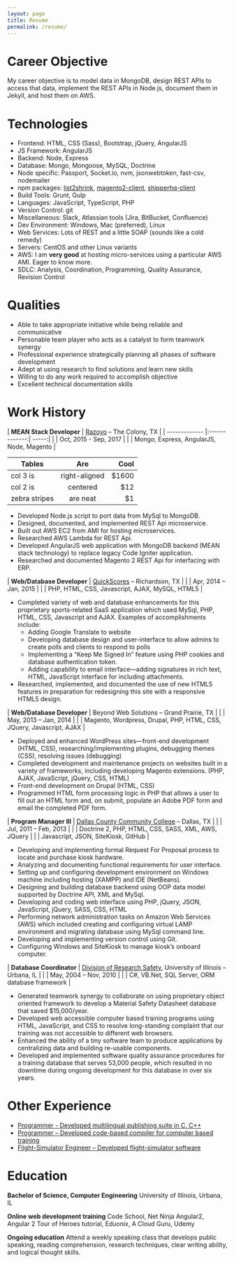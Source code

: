 ```yaml
---
layout: page
title: Resume 
permalink: /resume/
---
```


# Career Objective
  
My career objective is to model data in MongoDB, design REST APIs to access that data, implement the REST APIs in Node.js, document them in Jekyll, and host them on AWS.

# Technologies

* Frontend:		HTML, CSS (Sass), Bootstrap, jQuery, AngularJS
* JS Framework: AngularJS
* Backend:		Node, Express
* Database:		Mongo, Mongoose, MySQL, Doctrine
* Node specific:		Passport, Socket.io, nvm, jsonwebtoken, fast-csv, nodemailer
* npm packages: [list2shrink](https://www.npmjs.com/package/list2shrink), [magento2-client](https://www.npmjs.com/package/magento2-client), [shipperhq-client](https://www.npmjs.com/package/shipperhq-client)
* Build Tools:		Grunt, Gulp
* Languages:		JavaScript, TypeScript, PHP
* Version Control:	git
* Miscellaneous:	Slack, Atlassian tools (Jira, BitBucket, Confluence)
* Dev Environment:	Windows, Mac (preferred), Linux
* Web Services:		Lots of REST and a little SOAP (sounds like a cold remedy)
* Servers:		CentOS and other Linux variants
* AWS:   I am **very good** at hosting micro-services using a particular AWS AMI.  Eager to know more.
* SDLC:			Analysis, Coordination, Programming, Quality Assurance, Revision Control


# Qualities

* Able to take appropriate initiative while being reliable and communicative
* Personable team player who acts as a catalyst to form teamwork synergy
* Professional experience strategically planning all phases of software development
* Adept at using research to find solutions and learn new skills
* Willing to do any work required to accomplish objective
* Excellent technical documentation skills


# Work History

| __MEAN Stack Developer__ | [Razoyo](https://www.razoyo.com/) – The Colony, TX |
| ------------- |:-------------:| -----:|
| | Oct, 2015 - Sep, 2017 |
| | Mongo, Express, AngularJS, Node, Magento |

| Tables        | Are           | Cool  |
| ------------- |:-------------:| -----:|
| col 3 is      | right-aligned | $1600 |
| col 2 is      | centered      |   $12 |
| zebra stripes | are neat      |    $1 |


* Developed Node.js script to port data from MySql to MongoDB.
* Designed, documented, and implemented REST Api microservice.
* Built out AWS EC2 from AMI for hosting microservices.
* Researched AWS Lambda for REST Api.
* Developed AngularJS web application with MongoDB backend (MEAN stack technology) to replace legacy Code Igniter application.
* Researched and documented Magento 2 REST Api for interfacing with ERP.

| __Web/Database Developer__ | [QuickScores](https://www.quickscores.com/) – Richardson, TX |
| | Apr, 2014 – Jan, 2015 |
| | PHP, HTML, CSS, Javascript, AJAX, MySQL, HTML5 |

* Completed variety of web and database enhancements for this proprietary sports-related SaaS application which used MySql, PHP, HTML, CSS, Javascript and AJAX.  Examples of accomplishments include:
  * Adding Google Translate to website
  * Developing database design and user-interface to allow admins to create polls and clients to respond to polls
  * Implementing a “Keep Me Signed In” feature using PHP cookies and database authentication token.
  * Adding capability to email interface—adding signatures in rich text, HTML, JavaScript interface for including attachments.
* Researched, implemented, and documented the use of new HTML5 features in preparation for redesigning this site with a responsive HTML5 design.

| __Web/Database Developer__ | Beyond Web Solutions – Grand Prairie, TX |
| | May, 2013 – Jan, 2014 |
| | Magento, Wordpress, Drupal, PHP, HTML, CSS, JQuery, Javascript, AJAX |

* Deployed and enhanced WordPress sites—front-end development (HTML, CSS), researching/implementing plugins, debugging themes (CSS), resolving issues (debugging)
* Completed development and maintenance projects on websites built in a variety of frameworks, including developing Magento extensions.  (PHP, AJAX, JavaScript, jQuery, CSS, HTML)
* Front-end development on Drupal (HTML, CSS)
* Programmed HTML form processing logic in PHP that allows a user to fill out an HTML form and, on submit, populate an Adobe PDF form and email the completed PDF form.

| __Program Manager III__ |  [Dallas County Community College](https://alt.dcccd.edu/Pages/default.aspx) – Dallas, TX |
| |  Jul, 2011 – Feb, 2013 |
| | Doctrine 2, PHP, HTML, CSS, SASS, XML, AWS, JQuery |
| | Javascript, JSON, SiteKiosk, GitHub |

* Developing and implementing formal Request For Proposal process to locate and purchase kiosk hardware.
* Analyzing and documenting functional requirements for user interface.
* Setting up and configuring development environment on Windows machine including hosting (XAMPP) and IDE (NetBeans).
* Designing and building database backend using OOP data model supported by Doctrine API, XML and MySql.
* Developing and coding web interface using PHP, jQuery, JSON, JavaScript, jQuery, SASS, CSS, HTML
* Performing network administration tasks on Amazon Web Services (AWS) which included creating and configuring virtual LAMP environment and migrating database using MySql command line.
* Developing and implementing version control using Git.
* Configuring Windows and SiteKiosk to manage kiosk’s onboard computer.

| __Database Coordinator__ | [Division of Research Safety](https://www.drs.illinois.edu/), University of Illinois – Urbana, IL |
| |  May, 2004 – Nov, 2010 |
| | C#, VB.Net, SQL Server, ORM database framework |

* Generated teamwork synergy to collaborate on using proprietary object oriented framework to develop a Material Safety Datasheet database that saved $15,000/year.
* Developed web accessible computer based training programs using HTML, JavaScript, and CSS to resolve long-standing complaint that our training was not accessible to different web browsers.
* Enhanced the ability of a tiny software team to produce applications by centralizing data and building re-usable components.
* Developed and implemented software quality assurance procedures for a training database that serves 53,000 people, which resulted in no downtime during ongoing development for this database in over six years.

# Other Experience

* [Programmer - Developed multilingual publishing suite in C, C++](https://www.jw.org/en/)
* [Programmer – Developed code-based compiler for computer based training](http://www.tencore.com/)
* [Flight-Simulator Engineer – Developed flight-simulator software](http://www.frasca.com/)

# Education

__Bachelor of Science, Computer Engineering__
University of Illinois, Urbana, IL

__Online web development training__
Code School, Net Ninja Angular2, Angular 2 Tour of Heroes tutorial, Eduonix, A Cloud Guru, Udemy

__Ongoing education__
Attend a weekly speaking class that develops public speaking, reading comprehension, research techniques, clear writing ability, and logical thought skills.

